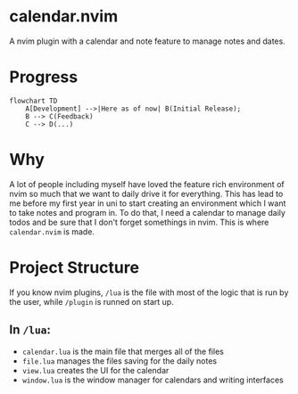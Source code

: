 # calendar.nvim

A nvim plugin with a calendar and note feature to manage notes and dates.

# Progress

```mermaid
flowchart TD
    A[Development] -->|Here as of now| B(Initial Release);
    B --> C(Feedback)
    C --> D(...)
```

# Why

A lot of people including myself have loved the feature rich environment of nvim so much that we want to daily drive it for
everything. This has lead to me before my first year in uni to start creating an environment which I want to take notes and
program in. To do that, I need a calendar to manage daily todos and be sure that I don't forget somethings in nvim. This is
where `calendar.nvim` is made.

# Project Structure

If you know nvim plugins, `/lua` is the file with most of the logic that is run by the user, while `/plugin` is runned on start up.

## In `/lua`:
- `calendar.lua` is the main file that merges all of the files
- `file.lua` manages the files saving for the daily notes
- `view.lua` creates the UI for the calendar
- `window.lua` is the window manager for calendars and writing interfaces

